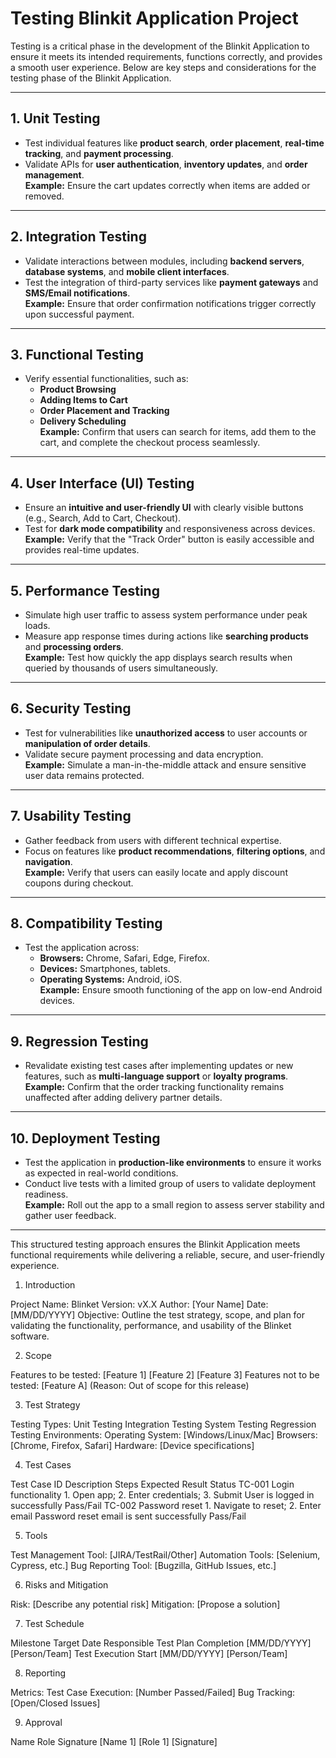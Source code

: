 # Testing Blinkit Application Project

Testing is a critical phase in the development of the Blinkit Application to ensure it meets its intended requirements, functions correctly, and provides a smooth user experience. Below are key steps and considerations for the testing phase of the Blinkit Application.

---

## 1. Unit Testing
- Test individual features like **product search**, **order placement**, **real-time tracking**, and **payment processing**.
- Validate APIs for **user authentication**, **inventory updates**, and **order management**.  
  **Example:** Ensure the cart updates correctly when items are added or removed.

---

## 2. Integration Testing
- Validate interactions between modules, including **backend servers**, **database systems**, and **mobile client interfaces**.
- Test the integration of third-party services like **payment gateways** and **SMS/Email notifications**.  
  **Example:** Ensure that order confirmation notifications trigger correctly upon successful payment.

---

## 3. Functional Testing
- Verify essential functionalities, such as:
  - **Product Browsing**
  - **Adding Items to Cart**
  - **Order Placement and Tracking**
  - **Delivery Scheduling**  
  **Example:** Confirm that users can search for items, add them to the cart, and complete the checkout process seamlessly.

---

## 4. User Interface (UI) Testing
- Ensure an **intuitive and user-friendly UI** with clearly visible buttons (e.g., Search, Add to Cart, Checkout).
- Test for **dark mode compatibility** and responsiveness across devices.  
  **Example:** Verify that the "Track Order" button is easily accessible and provides real-time updates.

---

## 5. Performance Testing
- Simulate high user traffic to assess system performance under peak loads.
- Measure app response times during actions like **searching products** and **processing orders**.  
  **Example:** Test how quickly the app displays search results when queried by thousands of users simultaneously.

---

## 6. Security Testing
- Test for vulnerabilities like **unauthorized access** to user accounts or **manipulation of order details**.
- Validate secure payment processing and data encryption.  
  **Example:** Simulate a man-in-the-middle attack and ensure sensitive user data remains protected.

---

## 7. Usability Testing
- Gather feedback from users with different technical expertise.
- Focus on features like **product recommendations**, **filtering options**, and **navigation**.  
  **Example:** Verify that users can easily locate and apply discount coupons during checkout.

---

## 8. Compatibility Testing
- Test the application across:
  - **Browsers:** Chrome, Safari, Edge, Firefox.
  - **Devices:** Smartphones, tablets.
  - **Operating Systems:** Android, iOS.  
  **Example:** Ensure smooth functioning of the app on low-end Android devices.

---

## 9. Regression Testing
- Revalidate existing test cases after implementing updates or new features, such as **multi-language support** or **loyalty programs**.  
  **Example:** Confirm that the order tracking functionality remains unaffected after adding delivery partner details.

---

## 10. Deployment Testing
- Test the application in **production-like environments** to ensure it works as expected in real-world conditions.
- Conduct live tests with a limited group of users to validate deployment readiness.  
  **Example:** Roll out the app to a small region to assess server stability and gather user feedback.

---

This structured testing approach ensures the Blinkit Application meets functional requirements while delivering a reliable, secure, and user-friendly experience.
1. Introduction

Project Name: Blinket
Version: vX.X
Author: [Your Name]
Date: [MM/DD/YYYY]
Objective: Outline the test strategy, scope, and plan for validating the functionality, performance, and usability of the Blinket software.

2. Scope

Features to be tested:
[Feature 1]
[Feature 2]
[Feature 3]
Features not to be tested:
[Feature A] (Reason: Out of scope for this release)

3. Test Strategy

Testing Types:
Unit Testing
Integration Testing
System Testing
Regression Testing
Environments:
Operating System: [Windows/Linux/Mac]
Browsers: [Chrome, Firefox, Safari]
Hardware: [Device specifications]

4. Test Cases

Test Case ID	Description	Steps	Expected Result	Status
TC-001	Login functionality	1. Open app; 2. Enter credentials; 3. Submit	User is logged in successfully	Pass/Fail
TC-002	Password reset	1. Navigate to reset; 2. Enter email	Password reset email is sent successfully	Pass/Fail

5. Tools

Test Management Tool: [JIRA/TestRail/Other]
Automation Tools: [Selenium, Cypress, etc.]
Bug Reporting Tool: [Bugzilla, GitHub Issues, etc.]

6. Risks and Mitigation

Risk: [Describe any potential risk]
Mitigation: [Propose a solution]

7. Test Schedule

Milestone	Target Date	Responsible
Test Plan Completion	[MM/DD/YYYY]	[Person/Team]
Test Execution Start	[MM/DD/YYYY]	[Person/Team]

8. Reporting

Metrics:
Test Case Execution: [Number Passed/Failed]
Bug Tracking: [Open/Closed Issues]

9. Approval

Name	Role	Signature
[Name 1]	[Role 1]	[Signature]

